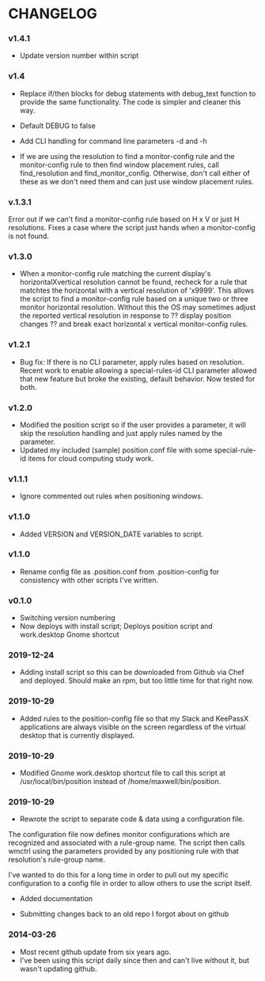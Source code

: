 # CHANGELOG


### v1.4.1

* Update version number within script

### v1.4

* Replace if/then blocks for debug statements with debug_text function to provide the same functionality. The code is simpler and cleaner this way.

* Default DEBUG to false

* Add CLI handling for command line parameters -d and -h

* If we are using the resolution to find a monitor-config rule and the monitor-config rule to then find window placement rules, call find_resolution and find_monitor_config.  Otherwise, don't call either of these as we don't need them and can just use window placement rules.

### v.1.3.1

Error out if we can't find a monitor-config rule based on H x V or just H resolutions.  Fixes a case where the script just hands when a monitor-config is not found.

### v1.3.0

* When a monitor-config rule matching the current display's horizontalXvertical resolution cannot be found, recheck for a rule that matchtes the horizontal with a vertical resolution of 'x9999'.  This allows the script to find a monitor-config rule based on a unique two or three monitor horizontal resolution.  Without this the OS may sometimes adjust the reported vertical resolution in response to ?? display position changes ?? and break exact horizontal x vertical monitor-config rules.

### v1.2.1

* Bug fix: If there is no CLI parameter, apply rules based on resolution. Recent work to enable allowing a special-rules-id CLI parameter allowed that new feature but broke the existing, default behavior.  Now tested for both.

### v1.2.0

* Modified the position script so if the user provides a parameter, it will skip the resolution handling and just apply rules named by the parameter.
* Updated my included (sample) position.conf file with some special-rule-id items for cloud computing study work.

### v1.1.1

* Ignore commented out rules when positioning windows.

### v1.1.0

* Added VERSION and VERSION_DATE variables to script.

### v1.1.0

* Rename config file as .position.conf from .position-config for consistency with other scripts I've written.

### v0.1.0

* Switching version numbering
* Now deploys with install script; Deploys position script and work.desktop Gnome shortcut

### 2019-12-24

* Adding install script so this can be downloaded from Github via Chef and deployed. Should make an rpm, but too little time for that right now.

### 2019-10-29

* Added rules to the position-config file so that my Slack and KeePassX applications are always visible on the screen regardless of the virtual desktop that is currently displayed.

### 2019-10-29

* Modified Gnome work.desktop shortcut file to call this script at /usr/local/bin/position instead of /home/maxwell/bin/position.

### 2019-10-29

* Rewrote the script to separate code & data using a configuration file.

The configuration file now defines monitor configurations which are recognized and associated with a rule-group name.  The script then calls wmctrl using the parameters provided by any positioning rule with that resolution's rule-group name.

I've wanted to do this for a long time in order to pull out my specific configuration to a config file in order to allow others to use the script itself.

* Added documentation

* Submitting changes back to an old repo I forgot about on github

### 2014-03-26

* Most recent github update from six years ago.
* I've been using this script daily since then and can't live without it, but wasn't updating github.
